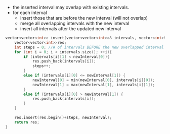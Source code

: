 - the inserted interval may overlap with existing intervals.
- for each interval
    - insert those that are before the new interval (will not overlap)
    - merge all overlapping intervals with the new interval
    - insert all intervals after the  updated new interval
```cpp
vector<vector<int>> insert(vector<vector<int>>& intervals, vector<int>& newInterval) {
    vector<vector<int>>res;
    int steps = 0; //# of intervals BEFORE the new overlapped interval
    for (int i = 0; i < intervals.size(); ++i){
        if (intervals[i][1] < newInterval[0]){
            res.push_back(intervals[i]);
            steps++;
        }
        else if (intervals[i][0] <= newInterval[1]) { 
            newInterval[0] = min(newInterval[0], intervals[i][0]);
            newInterval[1] = max(newInterval[1], intervals[i][1]);
        }
        else if (intervals[i][0] > newInterval[1]) {
            res.push_back(intervals[i]);
        }
    }
    
    res.insert(res.begin()+steps, newInterval);
    return res;
}
```
